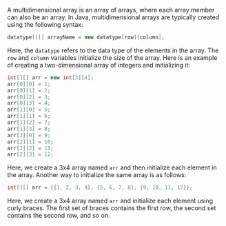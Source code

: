 A multidimensional array is an array of arrays, where each array member can also be an array. In Java, multidimensional arrays are typically created using the following syntax:

```java
datatype[][] arrayName = new datatype[row][column];
```

Here, the `datatype` refers to the data type of the elements in the array. The `row` and `column` variables initialize the size of the array. Here is an example of creating a two-dimensional array of integers and initializing it:

```java
int[][] arr = new int[3][4];
arr[0][0] = 1;
arr[0][1] = 2;
arr[0][2] = 3;
arr[0][3] = 4;
arr[1][0] = 5;
arr[1][1] = 6;
arr[1][2] = 7;
arr[1][3] = 8;
arr[2][0] = 9;
arr[2][1] = 10;
arr[2][2] = 11;
arr[2][3] = 12;
```

Here, we create a 3x4 array named `arr` and then initialize each element in the array. Another way to initialize the same array is as follows:

```java
int[][] arr = {{1, 2, 3, 4}, {5, 6, 7, 8}, {9, 10, 11, 12}};
```

Here, we create a 3x4 array named `arr` and initialize each element using curly braces. The first set of braces contains the first row, the second set contains the second row, and so on.